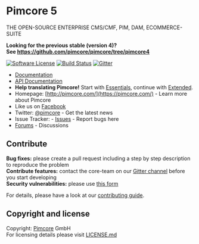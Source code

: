 # Pimcore 5
THE OPEN-SOURCE ENTERPRISE CMS/CMF, PIM, DAM, ECOMMERCE-SUITE  

**Looking for the previous stable (version 4)?  
See https://github.com/pimcore/pimcore/tree/pimcore4**

[![Software License](https://img.shields.io/badge/license-GPLv3-brightgreen.svg?style=flat)](LICENSE.md)
[![Build Status](https://travis-ci.org/pimcore/pimcore.svg)](https://travis-ci.org/pimcore/pimcore)
[![Gitter](https://img.shields.io/badge/gitter-join%20chat-brightgreen.svg?style=flat)](https://gitter.im/pimcore/pimcore)

* [Documentation](https://pimcore.com/docs/)
* [API Documentation](https://pimcore.com/docs/api/)
* **Help translating Pimcore!** Start with [Essentials](https://poeditor.com/join/project/VWmZyvFVMH), continue with [Extended](https://poeditor.com/join/project/XliCYYgILb).
* Homepage: [http://pimcore.com/](https://pimcore.com/) - Learn more about Pimcore
* Like us on [Facebook](https://www.facebook.com/pimcore)
* Twitter: [@pimcore](https://twitter.com/pimcore) - Get the latest news
* Issue Tracker: - [Issues](https://github.com/pimcore/pimcore/issues) - Report bugs here
* [Forums](https://talk.pimcore.org/) - Discussions 


## Contribute  
**Bug fixes:** please create a pull request including a step by step description to reproduce the problem  
**Contribute features:** contact the core-team on our [Gitter channel](https://gitter.im/pimcore/pimcore) before you start developing   
**Security vulnerabilities:** please use [this form](https://pimcorehq.wufoo.com/forms/pimcore-security-report/)
  
For details, please have a look at our [contributing guide](CONTRIBUTING.md).

## Copyright and license 
Copyright: [Pimcore](http://www.pimcore.org) GmbH  
For licensing details please visit [LICENSE.md](LICENSE.md) 

